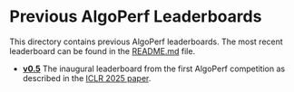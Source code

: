 # Previous AlgoPerf Leaderboards

This directory contains previous AlgoPerf leaderboards.
The most recent leaderboard can be found in the [README.md](../README.md) file.

- [**v0.5**](./algoperf_v05/README.md) The inaugural leaderboard from the first AlgoPerf competition as described in the [ICLR 2025 paper](https://arxiv.org/abs/2502.15015).
